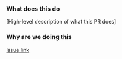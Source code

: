 ### What does this do

[High-level description of what this PR does]

### Why are we doing this

[Issue link](https://github.com/leonardo-marinho/nextjs-finance/issues/<issue-id>)
